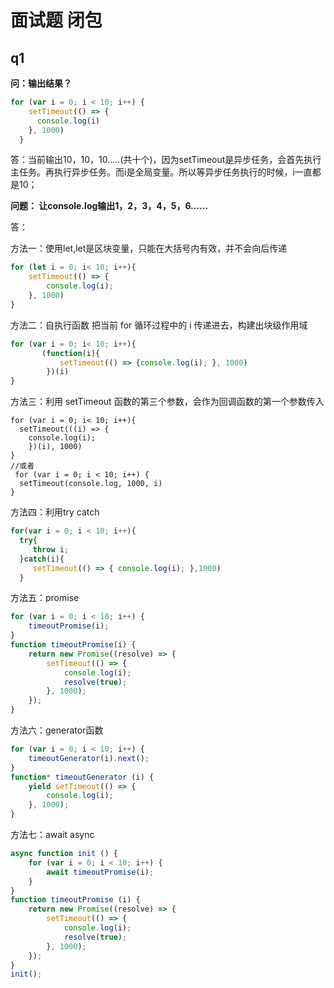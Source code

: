 # 面试题 闭包

## q1

**问：输出结果？**

```js
for (var i = 0; i < 10; i++) {
    setTimeout(() => {
      console.log(i)
    }, 1000)
  }

```

答：当前输出10，10，10.....(共十个)，因为setTimeout是异步任务，会首先执行主任务。再执行异步任务。而i是全局变量。所以等异步任务执行的时候，i一直都是10；



**问题： 让console.log输出1，2，3，4，5，6......**



答：

方法一：使用let,let是区块变量，只能在大括号内有效，并不会向后传递

```js
for (let i = 0; i< 10; i++){
    setTimeout(() => {
        console.log(i);
    }, 1000)
}
```

方法二：自执行函数 把当前 for 循环过程中的 i 传递进去，构建出块级作用域

```jsx
for (var i = 0; i< 10; i++){
       (function(i){
           setTimeout(() => {console.log(i); }, 1000)
        })(i)
}
```

方法三：利用 setTimeout 函数的第三个参数，会作为回调函数的第一个参数传入

```tsx
for (var i = 0; i< 10; i++){
  setTimeout(((i) => {
    console.log(i);
    })(i), 1000)
}
//或者  
 for (var i = 0; i < 10; i++) {
  setTimeout(console.log, 1000, i)
}
```

方法四：利用try catch

```js
for(var i = 0; i < 10; i++){ 
  try{
     throw i;
  }catch(i){
     setTimeout(() => { console.log(i); },1000)    
  }
```

方法五：promise

```js
for (var i = 0; i < 10; i++) {
    timeoutPromise(i);
}
function timeoutPromise(i) {
    return new Promise((resolve) => {
        setTimeout(() => {
            console.log(i);
            resolve(true);
        }, 1000);
    });
}
```

方法六：generator函数

```js
for (var i = 0; i < 10; i++) {
    timeoutGenerator(i).next();
}
function* timeoutGenerator (i) {
    yield setTimeout(() => {
        console.log(i);
    }, 1000);
}
```

方法七：await async

```js
async function init () {
    for (var i = 0; i < 10; i++) {
        await timeoutPromise(i);
    }    
}
function timeoutPromise (i) {
    return new Promise((resolve) => {
        setTimeout(() => {
            console.log(i);
            resolve(true);
        }, 1000);   
    });
}
init();
```


